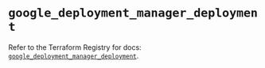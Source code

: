# `google_deployment_manager_deployment`

Refer to the Terraform Registry for docs: [`google_deployment_manager_deployment`](https://registry.terraform.io/providers/hashicorp/google/6.44.0/docs/resources/deployment_manager_deployment).
